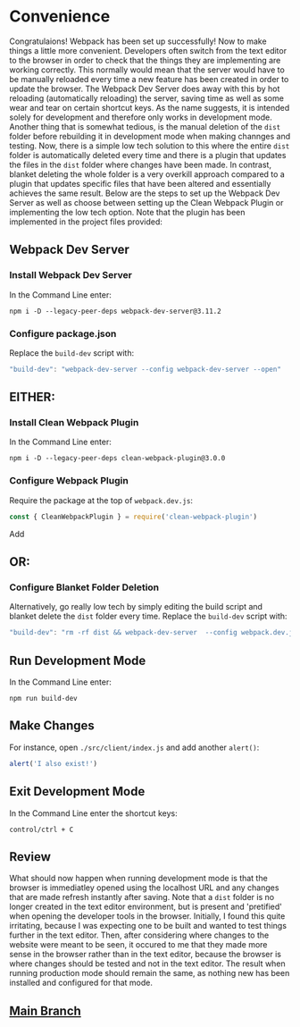 # Convenience
Congratulaions! Webpack has been set up successfully! Now to make things a little more convenient. Developers often switch from the text editor to the browser in order to check that the things they are implementing are working correctly. This normally would mean that the server would have to be manually reloaded every time a new feature has been created in order to update the browser. The Webpack Dev Server does away with this by hot reloading (automatically reloading) the server, saving time as well as some wear and tear on certain shortcut keys. As the name suggests, it is intended solely for development and therefore only works in development mode. Another thing that is somewhat tedious, is the manual deletion of the `dist` folder before rebuilding it in development mode when making channges and testing. Now, there is a simple low tech solution to this where the entire `dist` folder is automatically deleted every time and there is a plugin that updates the files in the `dist` folder where changes have been made. In contrast, blanket deleting the whole folder is a very overkill approach compared to a plugin that updates specific files that have been altered and essentially achieves the same result. Below are the steps to set up the Webpack Dev Server as well as choose between setting up the Clean Webpack Plugin or implementing the low tech option. Note that the plugin has been implemented in the project files provided:

## Webpack Dev Server
### Install Webpack Dev Server
In the Command Line enter:
```
npm i -D --legacy-peer-deps webpack-dev-server@3.11.2
```

### Configure package.json
Replace the `build-dev` script with:
```js
"build-dev": "webpack-dev-server --config webpack-dev-server --open"
```

## EITHER:
### Install Clean Webpack Plugin
In the Command Line enter:
```
npm i -D --legacy-peer-deps clean-webpack-plugin@3.0.0
```

### Configure Webpack Plugin
Require the package at the top of `webpack.dev.js`:
```js
const { CleanWebpackPlugin } = require('clean-webpack-plugin')
```
Add 

## OR:
### Configure Blanket Folder Deletion
Alternatively, go really low tech by simply editing the build script and blanket delete the `dist` folder every time. Replace the `build-dev` script with:
```js
"build-dev": "rm -rf dist && webpack-dev-server  --config webpack.dev.js --open"
```

## Run Development Mode
In the Command Line enter:
```
npm run build-dev
```

## Make Changes
For instance, open `./src/client/index.js` and add another `alert()`:
```js
alert('I also exist!')
```

## Exit Development Mode
In the Command Line enter the shortcut keys:
```
control/ctrl + C
```

## Review
What should now happen when running development mode is that the browser is immediatley opened using the localhost URL and any changes that are made refresh instantly after saving. Note that a `dist` folder is no longer created in the text editor environment, but is present and 'pretified' when opening the developer tools in the browser. Initially, I found this quite irritating, because I was expecting one to be built and wanted to test things further in the text editor. Then, after considering where changes to the website were meant to be seen, it occured to me that they made more sense in the browser rather than in the text editor, because the browser is where changes should be tested and not in the text editor. The result when running production mode should remain the same, as nothing new has been installed and configured for that mode.

## [Main Branch](https://github.com/michihodges/webpack-basics)
